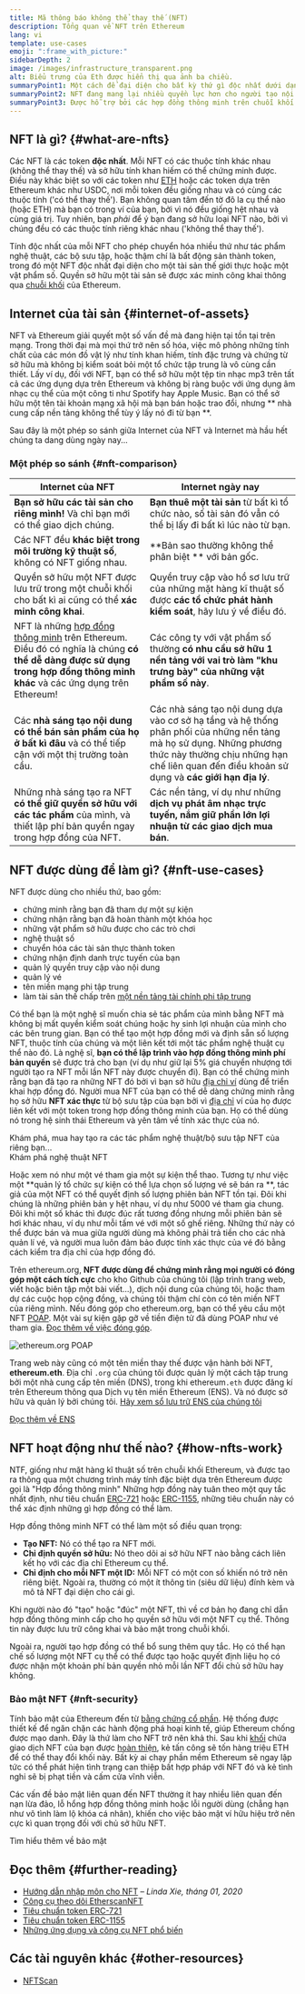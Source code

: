 ```yaml
---
title: Mã thông báo không thể thay thế (NFT)
description: Tổng quan về NFT trên Ethereum
lang: vi
template: use-cases
emoji: ":frame_with_picture:"
sidebarDepth: 2
image: /images/infrastructure_transparent.png
alt: Biểu trưng của Eth được hiển thị qua ảnh ba chiều.
summaryPoint1: Một cách để đại diện cho bất kỳ thứ gì độc nhất dưới dạng tài sản dựa trên Ethereum.
summaryPoint2: NFT đang mang lại nhiều quyền lực hơn cho người tạo nội dung hơn bao giờ hết.
summaryPoint3: Được hỗ trợ bởi các hợp đồng thông minh trên chuỗi khối Ethereum.
---
```


## NFT là gì? {#what-are-nfts}

Các NFT là các token **độc nhất**. Mỗi NFT có các thuộc tính khác nhau (không thể thay thế) và sở hữu tính khan hiếm có thể chứng minh được. Điều này khác biệt so với các token như [ETH](/glossary/#ether) hoặc các token dựa trên Ethereum khác như USDC, nơi mỗi token đều giống nhau và có cùng các thuộc tính ('có thể thay thế'). Bạn không quan tâm đến tờ đô la cụ thể nào (hoặc ETH) mà bạn có trong ví của bạn, bởi vì nó đều giống hệt nhau và cùng giá trị. Tuy nhiên, bạn _phải_ để ý bạn đang sở hữu loại NFT nào, bởi vì chúng đều có các thuộc tính riêng khác nhau ('không thể thay thế').

Tính độc nhất của mỗi NFT cho phép chuyển hóa nhiều thứ như tác phẩm nghệ thuật, các bộ sưu tập, hoặc thậm chí là bất động sản thành token, trong đó một NFT độc nhất đại diện cho một tài sản thế giới thực hoặc một vật phẩm số. Quyền sở hữu một tài sản sẽ được xác minh công khai thông qua [chuỗi khối](/glossary/#blockchain) của Ethereum.

<YouTube id="Xdkkux6OxfM" />

## Internet của tài sản {#internet-of-assets}

NFT và Ethereum giải quyết một số vấn đề mà đang hiện tại tồn tại trên mạng. Trong thời đại mà mọi thứ trở nên số hóa, việc mô phỏng những tính chất của các món đồ vật lý như tính khan hiếm, tính đặc trưng và chứng từ sở hữu mà không bị kiểm soát bỏi một tổ chức tập trung là vô cùng cần thiết. Lấy ví dụ, đối với NFT, bạn có thể sở hữu một tệp tin nhạc mp3 trên tất cả các ứng dụng dựa trên Ethereum và không bị ràng buộc với ứng dụng âm nhạc cụ thể của một công ti như Spotify hay Apple Music. Bạn có thể sở hữu một tên tài khoản mạng xã hội mà bạn bán hoặc trao đổi, nhưng ** nhà cung cấp nền tảng không thể tùy ý lấy nó đi từ bạn **.

Sau đây là một phép so sánh giữa Internet của NFT và Internet mà hầu hết chúng ta dang dùng ngày nay...

### Một phép so sánh {#nft-comparison}

| Internet của NFT                                                                                                                                                                                     | Internet ngày nay                                                                                                                                                                                                    |
| ---------------------------------------------------------------------------------------------------------------------------------------------------------------------------------------------------- | -------------------------------------------------------------------------------------------------------------------------------------------------------------------------------------------------------------------- |
| **Bạn sở hữu các tài sản cho riêng mình!** Và chỉ bạn mới có thể giao dịch chúng.                                                                                                                    | **Bạn thuê một tài sản** từ bất kì tổ chức nào, số tài sản đó vẫn có thể bị lấy đi bất kì lúc nào từ bạn.                                                                                                            |
| Các NFT đều **khác biệt trong môi trường kỹ thuật số**, không có NFT giống nhau.                                                                                                                     | **Bản sao thường không thể phân biệt ** với bản gốc.                                                                                                                                                                 |
| Quyền sở hữu một NFT được lưu trữ trong một chuỗi khối cho bất kì ai cũng có thể **xác minh công khai**.                                                                                             | Quyền truy cập vào hồ sơ lưu trữ của những mặt hàng kĩ thuật số được **các tổ chức phát hành kiểm soát**, hãy lưu ý về điều đó.                                                                                      |
| NFT là những [hợp đồng thông minh](/glossary/#smart-contract) trên Ethereum. Điều đó có nghĩa là chúng **có thể dễ dàng được sử dụng trong hợp đồng thông minh khác** và các ứng dụng trên Ethereum! | Các công ty với vật phẩm số thường **có nhu cầu sở hữu 1 nền tảng với vai trò làm "khu trưng bày" của những vật phẩm số này**.                                                                                       |
| Các **nhà sáng tạo nội dung có thể bán sản phẩm của họ ở bất kì đâu** và có thể tiếp cận với một thị trường toàn cầu.                                                                                | Các nhà sáng tạo nội dung dựa vào cơ sở hạ tầng và hệ thống phân phối của những nền tảng mà họ sử dụng. Những phương thức này thường chịu những hạn chế liên quan đến điều khoản sử dụng và **các giới hạn địa lý**. |
| Những nhà sáng tạo ra NFT **có thể giữ quyền sở hữu với các tác phẩm** của mình, và thiết lập phí bản quyền ngay trong hợp đồng của NFT.                                                             | Các nền tảng, ví dụ như những **dịch vụ phát âm nhạc trực tuyến, nắm giữ phần lớn lợi nhuận từ các giao dịch mua bán**.                                                                                              |

## NFT được dùng để làm gì? {#nft-use-cases}

NFT được dùng cho nhiều thứ, bao gồm:

- chứng minh rằng bạn đã tham dự một sự kiện
- chứng nhận rằng bạn đã hoàn thành một khóa học
- những vật phẩm sở hữu được cho các trò chơi
- nghệ thuật số
- chuyển hóa các tài sản thực thành token
- chứng nhận định danh trực tuyến của bạn
- quản lý quyền truy cập vào nội dung
- quản lý vé
- tên miền mạng phi tập trung
- làm tài sản thế chấp trên [một nền tảng tài chính phi tập trung](/glossary/#defi)

Có thể bạn là một nghệ sĩ muốn chia sẻ tác phẩm của mình bằng NFT mà không bị mất quyền kiểm soát chúng hoặc hy sinh lợi nhuận của mình cho các bên trung gian. Bạn có thể tạo một hợp đồng mới và định sẵn số lượng NFT, thuộc tính của chúng và một liên kết tới một tác phẩm nghệ thuật cụ thể nào đó. Là nghệ sĩ, **bạn có thể lập trình vào hợp đồng thông minh phí bản quyền** sẽ được trả cho bạn (ví dụ như giữ lại 5% giá chuyển nhượng tới người tạo ra NFT mỗi lần NFT này được chuyển đi). Bạn có thể chứng minh rằng bạn đã tạo ra những NFT đó bởi vì bạn sở hữu [địa chỉ ví](/glossary/#wallet) dùng để triển khai hợp đồng đó. Người mua NFT của bạn có thể dễ dàng chứng minh rằng họ sở hữu **NFT xác thực** từ bộ sưu tập của bạn bởi vì [địa chỉ](/glossary/#address) ví của họ được liên kết với một token trong hợp đồng thông minh của bạn. Họ có thể dùng nó trong hệ sinh thái Ethereum và yên tâm về tính xác thực của nó.

<InfoBanner shouldSpaceBetween emoji=":eyes:" mt="8">
  <div>Khám phá, mua hay tạo ra các tác phẩm nghệ thuật/bộ sưu tập NFT của riêng bạn...</div>
  <ButtonLink href="/dapps/?category=collectibles#explore">
    Khám phá nghệ thuật NFT
  </ButtonLink>
</InfoBanner>

Hoặc xem nó như một vé tham gia một sự kiện thể thao. Tương tự như việc một **quản lý tổ chức sự kiện có thể lựa chọn số lượng vé sẽ bán ra **, tác giả của một NFT có thể quyết định số lượng phiên bản NFT tồn tại. Đôi khi chúng là những phiên bản y hệt nhau, ví dụ như 5000 vé tham gia chung. Đôi khi một số khác thì được đúc rất tương đồng nhưng mỗi phiên bản sẽ hơi khác nhau, ví dụ như mỗi tấm vé với một số ghế riêng. Những thứ này có thể được bán và mua giữa người dùng mà không phải trả tiền cho các nhà quản lí vé, và người mua luôn đảm bảo được tính xác thực của vé đó bằng cách kiểm tra địa chỉ của hợp đồng đó.

Trên ethereum.org, **NFT được dùng để chứng minh rằng mọi người có đóng góp một cách tích cực** cho kho Github của chúng tôi (lập trình trang web, viết hoặc biên tập một bài viết...), dịch nội dung của chúng tôi, hoặc tham dự các cuộc họp cộng đồng, và chúng tôi thậm chí còn có tên miền NFT của riêng mình. Nếu đóng góp cho ethereum.org, bạn có thể yêu cầu một NFT [POAP](/glossary/#poap). Một vài sự kiện gặp gỡ về tiền điện tử đã dùng POAP như vé tham gia. [Đọc thêm về việc đóng góp](/contributing/#poap).

![ethereum.org POAP](./poap.png)

Trang web này cũng có một tên miền thay thế được vận hành bởi NFT, **ethereum.eth**. Địa chỉ `.org` của chúng tôi được quản lý một cách tập trung bởi một nhà cung cấp tên miền (DNS), trong khi ethereum`.eth` được đăng kí trên Ethereum thông qua Dịch vụ tên miền Ethereum (ENS). Và nó được sở hữu và quản lý bởi chúng tôi. [Hãy xem sổ lưu trữ ENS của chúng tôi](https://app.ens.domains/name/ethereum.eth)

[Đọc thêm về ENS](https://app.ens.domains)

<Divider />

## NFT hoạt động như thế nào? {#how-nfts-work}

NTF, giống như mặt hàng kĩ thuật số trên chuỗi khối Ethereum, và được tạo ra thông qua một chương trình máy tính đặc biệt dựa trên Ethereum được gọi là "Hợp đồng thông minh" Những hợp đồng này tuân theo một quy tắc nhất định, như tiêu chuẩn [ERC-721](/glossary/#erc-721) hoặc [ERC-1155](/glossary/#erc-1155), những tiêu chuẩn này có thể xác định những gì hợp đồng có thể làm.

Hợp đồng thông minh NFT có thể làm một số điều quan trọng:

- **Tạo NFT:** Nó có thể tạo ra NFT mới.
- **Chỉ định quyền sở hữu:** Nó theo dõi ai sở hữu NFT nào bằng cách liên kết họ với các địa chỉ Ethereum cụ thể.
- **Chỉ định cho mỗi NFT một ID:** Mỗi NFT có một con số khiến nó trở nên riêng biệt. Ngoài ra, thường có một ít thông tin (siêu dữ liệu) đính kèm và mô tả NFT đại diện cho cái gì.

Khi người nào đó "tạo" hoặc "đúc" một NFT, thì về cơ bản họ đang chỉ dẫn hợp đồng thông minh cấp cho họ quyền sở hữu với một NFT cụ thể. Thông tin này được lưu trữ công khai và bảo mật trong chuỗi khối.

Ngoài ra, người tạo hợp đồng có thể bổ sung thêm quy tắc. Họ có thể hạn chế số lượng một NFT cụ thể có thể được tạo hoặc quyết định liệu họ có được nhận một khoản phí bản quyền nhỏ mỗi lần NFT đổi chủ sở hữu hay không.

### Bảo mật NFT {#nft-security}

Tính bảo mật của Ethereum đến từ [bằng chứng cổ phần](/glossary/#pos). Hệ thống được thiết kế để ngăn chặn các hành động phá hoại kinh tế, giúp Ethereum chống được mạo danh. Đây là thứ làm cho NFT trở nên khả thi. Sau khi [khối](/glossary/#block) chứa giao dịch NFT của bạn được [hoàn thiện](/glossary/#finality), kẻ tấn công sẽ tốn hàng triệu ETH để có thể thay đổi khối này. Bất kỳ ai chạy phần mềm Ethereum sẽ ngay lập tức có thể phát hiện tình trạng can thiệp bất hợp pháp với NFT đó và kẻ tình nghi sẽ bị phạt tiền và cấm cửa vĩnh viễn.

Các vấn đề bảo mật liên quan đến NFT thường ít hay nhiều liên quan đến nạn lừa đảo, lỗ hổng hợp đồng thông minh hoặc lỗi người dùng (chẳng hạn như vô tình làm lộ khóa cá nhân), khiến cho việc bảo mật ví hữu hiệu trở nên cực kì quan trọng đối với chủ sở hữu NFT.

<ButtonLink href="/security/">
  Tìm hiểu thêm về bảo mật
</ButtonLink>

## Đọc thêm {#further-reading}

- [Hướng dẫn nhập môn cho NFT](https://linda.mirror.xyz/df649d61efb92c910464a4e74ae213c4cab150b9cbcc4b7fb6090fc77881a95d) – _Linda Xie, tháng 01, 2020_
- [Công cụ theo dõi EtherscanNFT](https://etherscan.io/nft-top-contracts)
- [Tiêu chuẩn token ERC-721](/developers/docs/standards/tokens/erc-721/)
- [Tiêu chuẩn token ERC-1155](/developers/docs/standards/tokens/erc-1155/)
- [Những ứng dụng và công cụ NFT phổ biến](https://www.ethereum-ecosystem.com/blockchains/ethereum/nfts)

## Các tài nguyên khác {#other-resources}

- [NFTScan](https://nftscan.com/)

<Divider />

<QuizWidget quizKey="nfts" />
